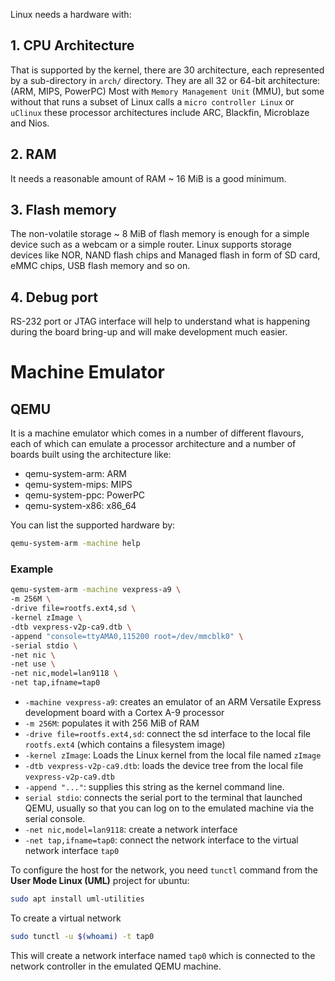Linux needs a hardware with:
## 1. CPU Architecture
That is supported by the kernel, there are 30 architecture, each represented by a sub-directory in `arch/` directory.
They are all 32 or 64-bit architecture: (ARM, MIPS, PowerPC)
Most with `Memory Management Unit` (MMU), but some without that runs a subset of Linux calls a `micro controller Linux` or `uClinux` these processor architectures include ARC, Blackfin, Microblaze and Nios.

## 2. RAM
It needs a reasonable amount of RAM ~ 16 MiB is a good minimum.

## 3. Flash memory
The non-volatile storage ~ 8 MiB of flash memory is enough for a simple device such as a webcam or a simple router.
Linux supports storage devices like NOR, NAND flash chips and Managed flash in form of SD card, eMMC chips, USB flash memory and so on.

## 4. Debug port
RS-232 port or JTAG interface will help to understand what is happening during the board bring-up and  will make development much easier.

# Machine Emulator
## QEMU
It is a machine emulator which comes in a number of different flavours, each of which can emulate a processor architecture and a number of boards built using the architecture like:
- qemu-system-arm: ARM
- qemu-system-mips: MIPS
- qemu-system-ppc: PowerPC
- qemu-system-x86: x86_64

You can list the supported hardware by:
``` bash
qemu-system-arm -machine help
```

### Example
``` bash
qemu-system-arm -machine vexpress-a9 \
-m 256M \
-drive file=rootfs.ext4,sd \
-kernel zImage \
-dtb vexpress-v2p-ca9.dtb \
-append "console=ttyAMA0,115200 root=/dev/mmcblk0" \
-serial stdio \
-net nic \
-net use \
-net nic,model=lan9118 \
-net tap,ifname=tap0
```
- `-machine vexpress-a9`: creates an emulator of an ARM Versatile Express development board with a Cortex A-9 processor
- `-m 256M`: populates it with 256 MiB of RAM
- `-drive file=rootfs.ext4,sd`: connect the sd interface to the local file `rootfs.ext4` (which contains a filesystem image)
- `-kernel zImage`: Loads the Linux kernel from the local file named `zImage`
- `-dtb vexpress-v2p-ca9.dtb`: loads the device tree from the local file `vexpress-v2p-ca9.dtb`
- `-append "..."`: supplies this string as the kernel command line.
- `serial stdio`: connects the serial port to the terminal that launched QEMU, usually so that you can log on to the emulated machine via the serial console.
- `-net nic,model=lan9118`: create a network interface
- `-net tap,ifname=tap0`: connect the network interface to the virtual network interface `tap0`

To configure the host for the network, you need `tunctl` command from the **User Mode Linux (UML)** project
for ubuntu:
``` bash
sudo apt install uml-utilities
```
To create a virtual network
``` bash
sudo tunctl -u $(whoami) -t tap0
```
This will create a network interface named `tap0` which is connected to the network controller in the emulated QEMU machine.